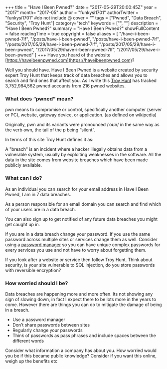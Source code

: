 +++
title = "Have I Been Pwned?"
date = "2017-05-29T20:00:45Z"
year = "2017"
month= "2017-05"
author = "funkysi1701"
authorTwitter = "funkysi1701" #do not include @
cover = ""
tags = ["Pwned", "Data Breach",  "Security", "Troy Hunt"]
category="tech"
keywords = ["", ""]
description =  "Have I Been Pwned?"
summary = "Have I Been Pwned?"
showFullContent = false
readingTime = true
copyright = false
aliases = [
    "/have-i-been-pwned-7lf",
    "/posts/have-i-been-pwned",
    "/posts/have-i-been-pwned-7lf",
    "/posts/2017/05/29/have-i-been-pwned-7lf",
    "/posts/2017/05/29/have-i-been-pwned",
    "/2017/05/29/have-i-been-pwned-7lf",
    "/2017/05/29/have-i-been-pwned"
]
+++
Have you heard of the website [https://haveibeenpwned.com](https://haveibeenpwned.com)?

Well you should have. Have I Been Pwned is a website created by security expert Troy Hunt that keeps track of data breaches and allows you to search and find ones that affect you. As I write this [Troy Hunt](https://www.troyhunt.com/) has tracked 3,752,984,562 pwned accounts from 216 pwned websites.

### What does “pwned” mean?

pwn means to compromise or control, specifically another computer (server or PC), website, gateway device, or application. (as defined on wikipedia)

Originally, pwn and its variants were pronounced /ˈoʊn/ in the same way as the verb own, the tail of the p being “silent”.

In terms of this site Troy Hunt defines it as:

<quote>A "breach" is an incident where a hacker illegally obtains data from a vulnerable system, usually by exploiting weaknesses in the software. All the data in the site comes from website breaches which have been made publicly available.</quote>

### What can I do?

As an individual you can search for your email address in Have I Been Pwned, I am in 7 data breaches.

As a person responsible for an email domain you can search and find which of your users are in a data breach.

You can also sign up to get notified of any future data breaches you might get caught up in.

If you are in a data breach change your password. If you use the same password across multiple sites or services change them as well. Consider using a [password manager](https://www.troyhunt.com/only-secure-password-is-one-you-cant/) so you can have unique complex passwords for every services you use and not have to worry about forgetting them.

If you look after a website or service then follow Troy Hunt. Think about security, is your site vulnerable to SQL injection, do you store passwords with reversible encryption?

### How worried should I be?

Data breaches are happening more and more often. Its not showing any sign of slowing down, in fact I expect there to be lots more in the years to come. However there are things you can do to mitigate the damage of being in a breach.

- Use a password manager
- Don’t share passwords between sites
- Regularly change your passwords
- Think of passwords as pass phrases and include spaces between the different words

Consider what information a company has about you. How worried would you be if this became public knowledge? Consider if you want this online, weigh up the benefits etc